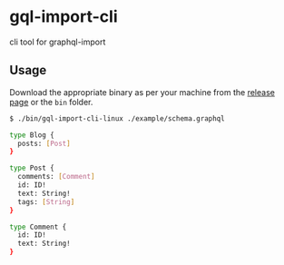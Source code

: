 # gql-import-cli

cli tool for graphql-import

## Usage

Download the appropriate binary as per your machine from the [release page](https://github.com/prashant-shahi/gql-import-cli/releases) or the `bin` folder.

```bash
$ ./bin/gql-import-cli-linux ./example/schema.graphql

type Blog {
  posts: [Post]
}

type Post {
  comments: [Comment]
  id: ID!
  text: String!
  tags: [String]
}

type Comment {
  id: ID!
  text: String!
}
```
